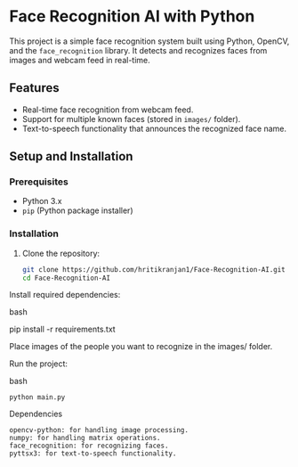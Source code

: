 # Face Recognition AI with Python

This project is a simple face recognition system built using Python, OpenCV, and the `face_recognition` library. It detects and recognizes faces from images and webcam feed in real-time.

## Features
- Real-time face recognition from webcam feed.
- Support for multiple known faces (stored in `images/` folder).
- Text-to-speech functionality that announces the recognized face name.

## Setup and Installation

### Prerequisites
- Python 3.x
- `pip` (Python package installer)

### Installation

1. Clone the repository:
   ```bash
   git clone https://github.com/hritikranjan1/Face-Recognition-AI.git
   cd Face-Recognition-AI
Install required dependencies:

bash

pip install -r requirements.txt

Place images of the people you want to recognize in the images/ folder.

Run the project:

bash

    python main.py

Dependencies

    opencv-python: for handling image processing.
    numpy: for handling matrix operations.
    face_recognition: for recognizing faces.
    pyttsx3: for text-to-speech functionality.
